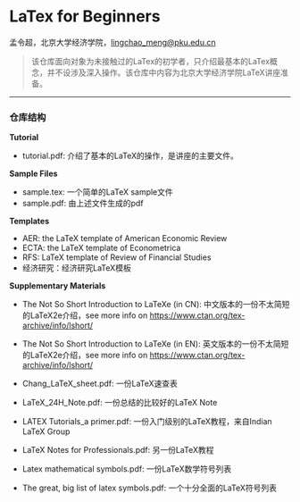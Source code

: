 # LaTex for Beginners

孟令超，北京大学经济学院，lingchao_meng@pku.edu.cn

> 该仓库面向对象为未接触过的LaTex的初学者，只介绍最基本的LaTex概念，并不设涉及深入操作。该仓库中内容为北京大学经济学院LaTeX讲座准备。

----

### 仓库结构

**Tutorial**

- tutorial.pdf: 介绍了基本的LaTeX的操作，是讲座的主要文件。

**Sample Files**

- sample.tex: 一个简单的LaTeX sample文件
- sample.pdf: 由上述文件生成的pdf

**Templates**

- AER: the LaTeX template of American Economic Review
- ECTA: the LaTeX template of Econometrica
- RFS:  LaTeX template of Review of Financial Studies
- 经济研究：经济研究LaTeX模板

**Supplementary Materials**

- The Not So Short Introduction to LaTeXe (in CN): 中文版本的一份不太简短的LaTeX2e介绍，see more info on https://www.ctan.org/tex-archive/info/lshort/

- The Not So Short Introduction to LaTeXe (in EN): 英文版本的一份不太简短的LaTeX2e介绍，see more info on https://www.ctan.org/tex-archive/info/lshort/

- Chang_LaTeX_sheet.pdf: 一份LaTeX速查表
- LaTeX_24H_Note.pdf: 一份总结的比较好的LaTeX Note
- LATEX Tutorials_a primer.pdf: 一份入门级别的LaTeX教程，来自Indian LaTeX Group
- LaTeX Notes for Professionals.pdf: 另一份LaTeX教程
- Latex mathematical symbols.pdf: 一份LaTeX数学符号列表
- The great, big list of latex symbols.pdf: 一个十分全面的LaTeX符号列表
